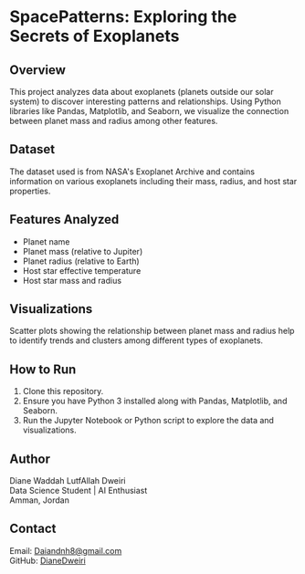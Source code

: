 # SpacePatterns: Exploring the Secrets of Exoplanets

## Overview
This project analyzes data about exoplanets (planets outside our solar system) to discover interesting patterns and relationships. Using Python libraries like Pandas, Matplotlib, and Seaborn, we visualize the connection between planet mass and radius among other features.

## Dataset
The dataset used is from NASA's Exoplanet Archive and contains information on various exoplanets including their mass, radius, and host star properties.

## Features Analyzed
- Planet name
- Planet mass (relative to Jupiter)
- Planet radius (relative to Earth)
- Host star effective temperature
- Host star mass and radius

## Visualizations
Scatter plots showing the relationship between planet mass and radius help to identify trends and clusters among different types of exoplanets.

## How to Run
1. Clone this repository.
2. Ensure you have Python 3 installed along with Pandas, Matplotlib, and Seaborn.
3. Run the Jupyter Notebook or Python script to explore the data and visualizations.

## Author
Diane Waddah LutfAllah Dweiri  
Data Science Student | AI Enthusiast  
Amman, Jordan

## Contact
Email: Daiandnh8@gmail.com  
GitHub: [DianeDweiri](https://github.com/DianeDweiri)
